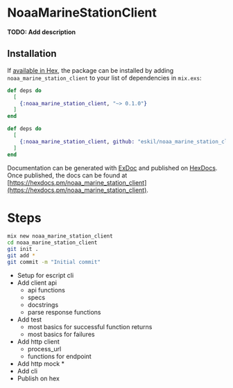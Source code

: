 # NoaaMarineStationClient

**TODO: Add description**

## Installation

If [available in Hex](https://hex.pm/docs/publish), the package can be installed
by adding `noaa_marine_station_client` to your list of dependencies in `mix.exs`:

```elixir
def deps do
  [
    {:noaa_marine_station_client, "~> 0.1.0"}
  ]
end
```

```elixir
def deps do
  [
    {:noaa_marine_station_client, github: "eskil/noaa_marine_station_client"}
  ]
end
```

Documentation can be generated with [ExDoc](https://github.com/elixir-lang/ex_doc)
and published on [HexDocs](https://hexdocs.pm). Once published, the docs can
be found at [https://hexdocs.pm/noaa_marine_station_client](https://hexdocs.pm/noaa_marine_station_client).


# Steps

```sh
mix new noaa_marine_station_client
cd noaa_marine_station_client
git init .
git add *
git commit -m "Initial commit"
```

  * Setup for escript cli
  * Add client api
    * api functions
    * specs
    * docstrings
    * parse response functions
  * Add test
    * most basics for successful function returns
    * most basics for failures
  * Add http client
    * process_url
    * functions for endpoint
  * Add http mock
    *
  * Add cli
  * Publish on hex

